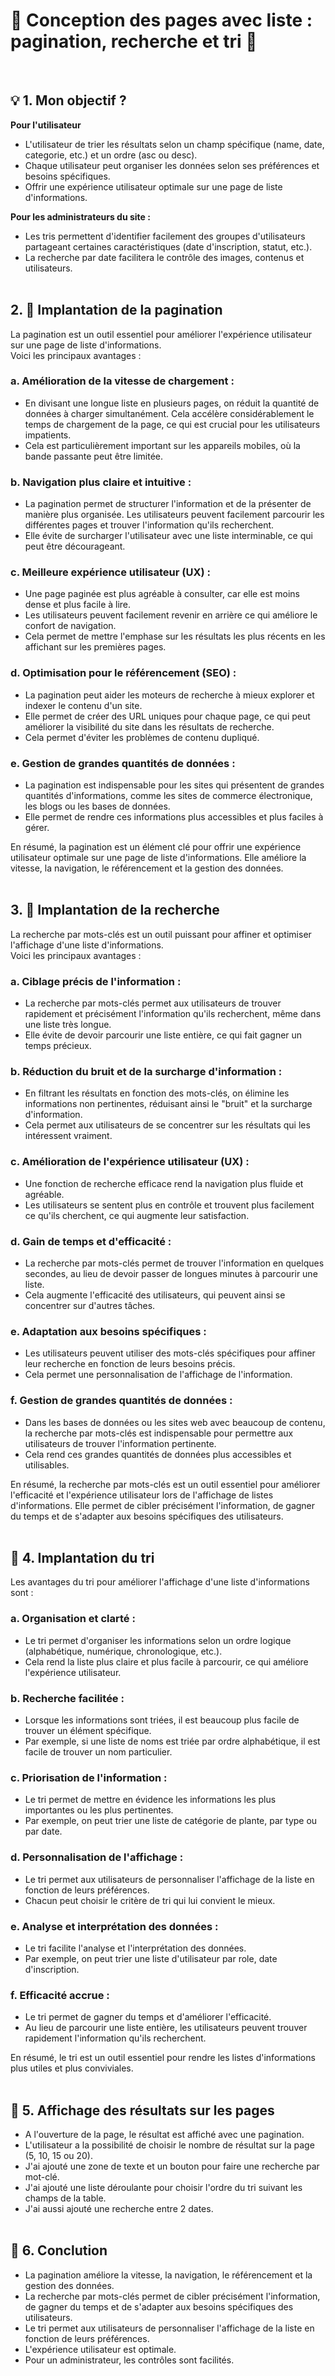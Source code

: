 # 🌷 Conception des pages avec liste : pagination, recherche et tri 🌿
<br>

## 💡 1. Mon objectif ?

<b>Pour l'utilisateur</b>
- L'utilisateur de trier les résultats selon un champ spécifique (name, date, categorie, etc.) et un ordre (asc ou desc).
- Chaque utilisateur peut organiser les données selon ses préférences et besoins spécifiques.
- Offrir une expérience utilisateur optimale sur une page de liste d'informations.

<b>Pour les administrateurs du site :</b>
- Les tris permettent d'identifier facilement des groupes d'utilisateurs partageant certaines caractéristiques (date d'inscription, statut, etc.).
- La recherche par date facilitera le contrôle des images, contenus et utilisateurs.
<br><br>

## 2. 📖 Implantation de la pagination

La pagination est un outil essentiel pour améliorer l'expérience utilisateur sur une page de liste d'informations. 
<br>Voici les principaux avantages :

### a. Amélioration de la vitesse de chargement :

- En divisant une longue liste en plusieurs pages, on réduit la quantité de données à charger simultanément. Cela accélère considérablement le temps de chargement de la page, ce qui est crucial pour les utilisateurs impatients. 
- Cela est particulièrement important sur les appareils mobiles, où la bande passante peut être limitée. 

### b. Navigation plus claire et intuitive :

- La pagination permet de structurer l'information et de la présenter de manière plus organisée. Les utilisateurs peuvent facilement parcourir les différentes pages et trouver l'information qu'ils recherchent.
- Elle évite de surcharger l'utilisateur avec une liste interminable, ce qui peut être décourageant.

### c. Meilleure expérience utilisateur (UX) :

- Une page paginée est plus agréable à consulter, car elle est moins dense et plus facile à lire.
- Les utilisateurs peuvent facilement revenir en arrière ce qui améliore le confort de navigation.
- Cela permet de mettre l'emphase sur les résultats les plus récents en les affichant sur les premières pages.

### d. Optimisation pour le référencement (SEO) :

- La pagination peut aider les moteurs de recherche à mieux explorer et indexer le contenu d'un site.
- Elle permet de créer des URL uniques pour chaque page, ce qui peut améliorer la visibilité du site dans les résultats de recherche.
- Cela permet d'éviter les problèmes de contenu dupliqué.

### e. Gestion de grandes quantités de données :

- La pagination est indispensable pour les sites qui présentent de grandes quantités d'informations, comme les sites de commerce électronique, les blogs ou les bases de données.
- Elle permet de rendre ces informations plus accessibles et plus faciles à gérer.

En résumé, la pagination est un élément clé pour offrir une expérience utilisateur optimale sur une page de liste d'informations. Elle améliore la vitesse, la navigation, le référencement et la gestion des données.
<br><br>

## 3. 🔎 Implantation de la recherche

La recherche par mots-clés est un outil puissant pour affiner et optimiser l'affichage d'une liste d'informations. <br>
Voici les principaux avantages :

### a. Ciblage précis de l'information :

- La recherche par mots-clés permet aux utilisateurs de trouver rapidement et précisément l'information qu'ils recherchent, même dans une liste très longue.
- Elle évite de devoir parcourir une liste entière, ce qui fait gagner un temps précieux.

### b. Réduction du bruit et de la surcharge d'information :

- En filtrant les résultats en fonction des mots-clés, on élimine les informations non pertinentes, réduisant ainsi le "bruit" et la surcharge d'information.
- Cela permet aux utilisateurs de se concentrer sur les résultats qui les intéressent vraiment.

### c. Amélioration de l'expérience utilisateur (UX) :

- Une fonction de recherche efficace rend la navigation plus fluide et agréable.
- Les utilisateurs se sentent plus en contrôle et trouvent plus facilement ce qu'ils cherchent, ce qui augmente leur satisfaction.

### d. Gain de temps et d'efficacité :

- La recherche par mots-clés permet de trouver l'information en quelques secondes, au lieu de devoir passer de longues minutes à parcourir une liste.
- Cela augmente l'efficacité des utilisateurs, qui peuvent ainsi se concentrer sur d'autres tâches.

### e. Adaptation aux besoins spécifiques :

- Les utilisateurs peuvent utiliser des mots-clés spécifiques pour affiner leur recherche en fonction de leurs besoins précis.
- Cela permet une personnalisation de l'affichage de l'information.

### f. Gestion de grandes quantités de données :

- Dans les bases de données ou les sites web avec beaucoup de contenu, la recherche par mots-clés est indispensable pour permettre aux utilisateurs de trouver l'information pertinente.
- Cela rend ces grandes quantités de données plus accessibles et utilisables.

En résumé, la recherche par mots-clés est un outil essentiel pour améliorer l'efficacité et l'expérience utilisateur lors de l'affichage de listes d'informations. Elle permet de cibler précisément l'information, de gagner du temps et de s'adapter aux besoins spécifiques des utilisateurs.
<br><br>

## 📑 4. Implantation du tri

Les avantages du tri pour améliorer l'affichage d'une liste d'informations sont :

### a. Organisation et clarté :

- Le tri permet d'organiser les informations selon un ordre logique (alphabétique, numérique, chronologique, etc.).
- Cela rend la liste plus claire et plus facile à parcourir, ce qui améliore l'expérience utilisateur.

### b. Recherche facilitée :

- Lorsque les informations sont triées, il est beaucoup plus facile de trouver un élément spécifique.
- Par exemple, si une liste de noms est triée par ordre alphabétique, il est facile de trouver un nom particulier.

### c. Priorisation de l'information :

- Le tri permet de mettre en évidence les informations les plus importantes ou les plus pertinentes.
- Par exemple, on peut trier une liste de catégorie de plante, par type ou par date.

### d. Personnalisation de l'affichage :

- Le tri permet aux utilisateurs de personnaliser l'affichage de la liste en fonction de leurs préférences.
- Chacun peut choisir le critère de tri qui lui convient le mieux.

### e. Analyse et interprétation des données :

- Le tri facilite l'analyse et l'interprétation des données.
- Par exemple, on peut trier une liste d'utilisateur par role, date d'inscription.

### f. Efficacité accrue :

- Le tri permet de gagner du temps et d'améliorer l'efficacité.
- Au lieu de parcourir une liste entière, les utilisateurs peuvent trouver rapidement l'information qu'ils recherchent.

En résumé, le tri est un outil essentiel pour rendre les listes d'informations plus utiles et plus conviviales.
<br><br>

## 🚀 5. Affichage des résultats sur les pages

- A l'ouverture de la page, le résultat est affiché avec une pagination.
- L'utilisateur a la possibilité de choisir le nombre de résultat sur la page (5, 10, 15 ou 20).
- J'ai ajouté une zone de texte et un bouton pour faire une recherche par mot-clé.
- J'ai ajouté une liste déroulante pour choisir l'ordre du tri suivant les champs de la table.
- J'ai aussi ajouté une recherche entre 2 dates.
<br><br>


## 🎯 6. Conclution

- La pagination améliore la vitesse, la navigation, le référencement et la gestion des données.
- La recherche par mots-clés permet de cibler précisément l'information, de gagner du temps et de s'adapter aux besoins spécifiques des utilisateurs.
- Le tri permet aux utilisateurs de personnaliser l'affichage de la liste en fonction de leurs préférences.
- L'expérience utilisateur est optimale.
- Pour un administrateur, les contrôles sont facilités.